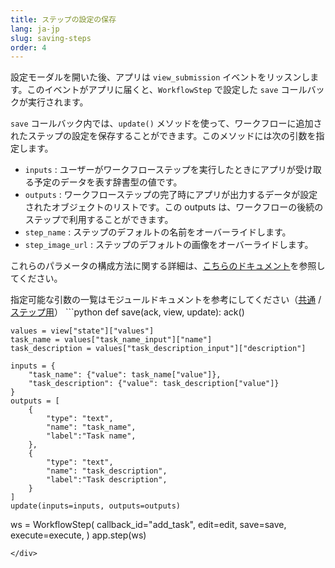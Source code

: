 ```yaml
---
title: ステップの設定の保存
lang: ja-jp
slug: saving-steps
order: 4
---
```


<div class='section-content'>

設定モーダルを開いた後、アプリは `view_submission` イベントをリッスンします。このイベントがアプリに届くと、`WorkflowStep` で設定した `save` コールバックが実行されます。

`save` コールバック内では、`update()` メソッドを使って、ワークフローに追加されたステップの設定を保存することができます。このメソッドには次の引数を指定します。

- `inputs` : ユーザーがワークフローステップを実行したときにアプリが受け取る予定のデータを表す辞書型の値です。
- `outputs` : ワークフローステップの完了時にアプリが出力するデータが設定されたオブジェクトのリストです。この outputs は、ワークフローの後続のステップで利用することができます。
- `step_name` : ステップのデフォルトの名前をオーバーライドします。
- `step_image_url` : ステップのデフォルトの画像をオーバーライドします。

これらのパラメータの構成方法に関する詳細は、[こちらのドキュメント](https://api.slack.com/reference/workflows/workflow_step)を参照してください。

</div>

<div>
<span class="annotation">指定可能な引数の一覧はモジュールドキュメントを参考にしてください（<a href="https://slack.dev/bolt-python/api-docs/slack_bolt/kwargs_injection/args.html" target="_blank">共通</a> / <a href="https://slack.dev/bolt-python/api-docs/slack_bolt/workflows/step/utilities/index.html" target="_blank">ステップ用</a>）</span>
```python
def save(ack, view, update):
    ack()

    values = view["state"]["values"]
    task_name = values["task_name_input"]["name"]
    task_description = values["task_description_input"]["description"]

    inputs = {
        "task_name": {"value": task_name["value"]},
        "task_description": {"value": task_description["value"]}
    }
    outputs = [
        {
            "type": "text",
            "name": "task_name",
            "label":"Task name",
        },
        {
            "type": "text",
            "name": "task_description",
            "label":"Task description",
        }
    ]
    update(inputs=inputs, outputs=outputs)

ws = WorkflowStep(
    callback_id="add_task",
    edit=edit,
    save=save,
    execute=execute,
)
app.step(ws)
```
</div>